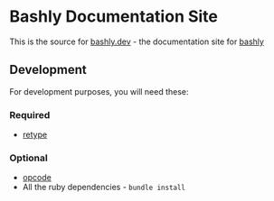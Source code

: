 # Bashly Documentation Site

This is the source for [bashly.dev](https://bashly.dev) - the
documentation site for [bashly](https://github.com/DannyBen/bashly)

## Development

For development purposes, you will need these:

### Required

- [retype](https://retype.com)

### Optional

- [opcode](https://github.com/DannyBen/opcode)
- All the ruby dependencies - `bundle install`
